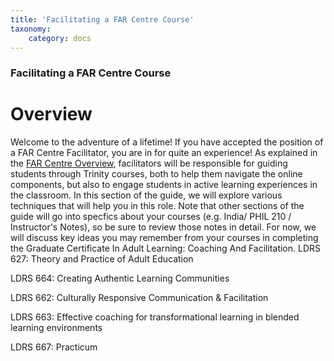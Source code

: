 ```yaml
---
title: 'Facilitating a FAR Centre Course'
taxonomy:
    category: docs
---
```


### Facilitating a FAR Centre Course

# Overview

Welcome to the adventure of a lifetime!  If you have accepted the position of a FAR Centre Facilitator, you are in for quite an experience!  As explained in the [FAR Centre Overview](https://far.twu.ca/guides/about-twu/far-centres), facilitators will be responsible for guiding students through Trinity courses, both to help them navigate the online components, but also to engage students in active learning experiences in the classroom.  In this section of the guide, we will explore various techniques that will help you in this role.
Note that other sections of the guide will go into specfics about your courses (e.g. India/ PHIL 210 / Instructor's Notes), so be sure to review those notes in detail.  For now, we will discuss key ideas you may remember from your courses in completing the Graduate Certificate In Adult Learning: Coaching And Facilitation.
LDRS 627: Theory and Practice of Adult Education

LDRS 664: Creating Authentic Learning Communities

LDRS 662: Culturally Responsive Communication & Facilitation

LDRS 663: Effective coaching for transformational learning in blended learning environments

LDRS 667: Practicum

